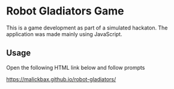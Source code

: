 # Robot Gladiators Game
This is a game development as part of a simulated hackaton. The application was made mainly using JavaScript.

## Usage
Open the following HTML link below and follow prompts

https://malickbax.github.io/robot-gladiators/
